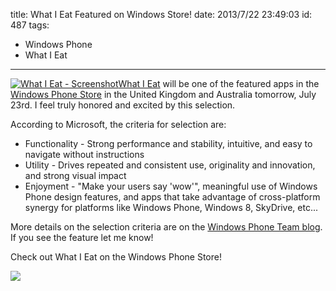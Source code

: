 title: What I Eat Featured on Windows Store!
date: 2013/7/22 23:49:03
id: 487
tags:
- Windows Phone
- What I Eat
---
[![What I Eat - Screenshot](http://www.s-church.net/journal_images/Windows-Live-Writer/2e6338435085_F822/1_3.png "What I Eat")What I Eat](http://s-church.net/WhatIEat/WindowsPhone) will be one of the featured apps in the [Windows Phone Store](http://www.windowsphone.com/s?appid=225b965d-d41f-440b-9e56-f03a550052e8) in the United Kingdom and Australia tomorrow, July 23rd. I feel truly honored and excited by this selection.

According to Microsoft, the criteria for selection are:

*   Functionality - Strong performance and stability, intuitive, and easy to navigate without instructions
*   Utility - Drives repeated and consistent use, originality and innovation, and strong visual impact
*   Enjoyment - "Make your users say 'wow'", meaningful use of Windows Phone design features, and apps that take advantage of cross-platform synergy for platforms like Windows Phone, Windows 8, SkyDrive, etc...

More details on the selection criteria are on the [Windows Phone Team blog](http://blogs.windows.com/windows_phone/b/wpdev/archive/2013/01/31/how-to-get-your-app-promoted-in-the-windows-phone-store.aspx). If you see the feature let me know!

Check out What I Eat on the Windows Phone Store!

[![](http://s-church.net/Content/Images/WindowsPhone_208x67_blu.png)](http://www.windowsphone.com/s?appid=225b965d-d41f-440b-9e56-f03a550052e8 "What I Eat in the Windows Phone Store")
